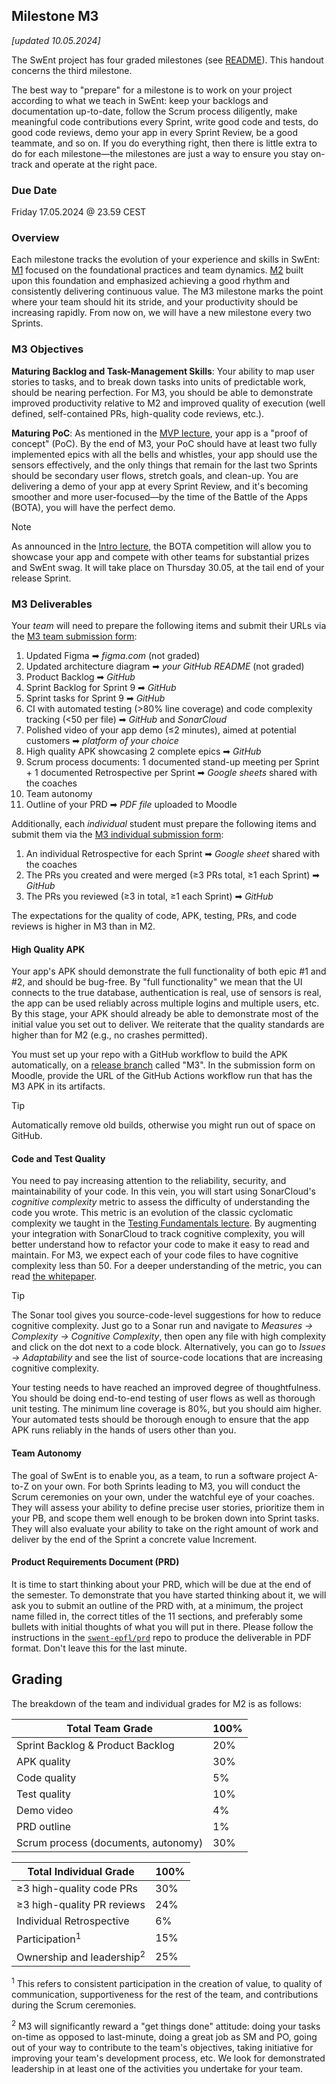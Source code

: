 ## Milestone M3

_[updated 10.05.2024]_

The SwEnt project has four graded milestones (see [README](../README.md)). This handout concerns the third milestone.

The best way to "prepare" for a milestone is to work on your project according to what we teach in SwEnt: keep your backlogs and documentation up-to-date, follow the Scrum process diligently, make meaningful code contributions every Sprint, write good code and tests, do good code reviews, demo your app in every Sprint Review, be a good teammate, and so on.  If you do everything right, then there is little extra to do for each milestone&mdash;the milestones are just a way to ensure you stay on-track and operate at the right pace.

### Due Date

Friday 17.05.2024 @ 23.59 CEST

### Overview

Each milestone tracks the evolution of your experience and skills in SwEnt: [M1](m1-deliverables.md) focused on the foundational practices and team dynamics. [M2](m2-deliverables.md) built upon this foundation and emphasized achieving a good rhythm and consistently delivering continuous value. The M3 milestone marks the point where your team should hit its stride, and your productivity should be increasing rapidly. From now on, we will have a new milestone every two Sprints.

### M3 Objectives
				
__Maturing Backlog and Task-Management Skills__: Your ability to map user stories to tasks, and to break down tasks into units of predictable work, should be nearing perfection. For M3, you should be able to demonstrate improved productivity relative to M2 and improved quality of execution (well defined, self-contained PRs, high-quality code reviews, etc.).

__Maturing PoC__: As mentioned in the [MVP lecture](https://moodle.epfl.ch/pluginfile.php/3337623/mod_resource/content/1/WK11-MVP%20and%20Product%20Architecture.pdf), your app is a "proof of concept" (PoC). By the end of M3, your PoC should have at least two fully implemented epics with all the bells and whistles, your app should use the sensors effectively, and the only things that remain for the last two Sprints should be secondary user flows, stretch goals, and clean-up. You are delivering a demo of your app at every Sprint Review, and it's becoming smoother and more user-focused&mdash;by the time of the Battle of the Apps (BOTA), you will have the perfect demo. 

> [!NOTE]
> As announced in the [Intro lecture](https://moodle.epfl.ch/pluginfile.php/3317323/mod_resource/content/2/Wk1.1%20-%20Introduction%20%2B%20Requirements.pdf), the BOTA competition will allow you to showcase your app and compete with other teams for substantial prizes and SwEnt swag. It will take place on Thursday 30.05, at the tail end of your release Sprint.

### M3 Deliverables

Your _team_ will need to prepare the following items and submit their URLs via the [M3 team submission form](https://moodle.epfl.ch/mod/questionnaire/view.php?id=1295093): 

1. Updated Figma ➡︎ _figma.com_ (not graded)
2. Updated architecture diagram ➡︎ _your GitHub README_ (not graded)
3. Product Backlog ➡︎ _GitHub_
4. Sprint Backlog for Sprint 9 ➡︎ _GitHub_
5. Sprint tasks for Sprint 9 ➡︎ _GitHub_
6. CI with automated testing (>80% line coverage) and code complexity tracking (<50 per file) ➡︎ _GitHub_ and _SonarCloud_
7. Polished video of your app demo (≤2 minutes), aimed at potential customers ➡︎ _platform of your choice_
8. High quality APK showcasing 2 complete epics ➡︎ _GitHub_
9. Scrum process documents: 1 documented stand-up meeting per Sprint + 1 documented Retrospective per Sprint ➡︎ _Google sheets_ shared with the coaches
10. Team autonomy
11. Outline of your PRD ➡︎ _PDF file_ uploaded to Moodle

Additionally, each _individual_ student must prepare the following items and submit them via the [M3 individual submission form](https://moodle.epfl.ch/mod/questionnaire/view.php?id=1295094):

1. An individual Retrospective for each Sprint ➡︎ _Google sheet_ shared with the coaches
2. The PRs you created and were merged (≥3 PRs total, ≥1 each Sprint) ➡︎ _GitHub_
4. The PRs you reviewed (≥3 in total, ≥1 each Sprint) ➡︎ _GitHub_

The expectations for the quality of code, APK, testing, PRs, and code reviews is higher in M3 than in M2.

#### High Quality APK

Your app's APK should demonstrate the full functionality of both epic #1 and #2, and should be bug-free. By "full functionality" we mean that the UI connects to the true database, authentication is real, use of sensors is real, the app can be used reliably across multiple logins and multiple users, etc.  By this stage, your APK should already be able to demonstrate most of the initial value you set out to deliver. We reiterate that the quality standards are higher than for M2 (e.g., no crashes permitted). 

You must set up your repo with a GitHub workflow to build the APK automatically, on a [release branch](https://docs.github.com/en/repositories/releasing-projects-on-github/managing-releases-in-a-repository) called "M3". In the submission form on Moodle, provide the URL of the GitHub Actions workflow run that has the M3 APK in its artifacts. 

> [!TIP]
> Automatically remove old builds, otherwise you might run out of space on GitHub.

#### Code and Test Quality

You need to pay increasing attention to the reliability, security, and maintainability of your code. In this vein, you will start using SonarCloud's _cognitive complexity_ metric to assess the difficulty of understanding the code you wrote. This metric is an evolution of the classic cyclomatic complexity we taught in the [Testing Fundamentals lecture](https://moodle.epfl.ch/pluginfile.php/3322745/mod_resource/content/2/Wk2.2%20-%20Testing%20I%20-%20Fundamentals%20%28Spring%202024%29.pdf). By augmenting your integration with SonarCloud to track cognitive complexity, you will better understand how to refactor your code to make it easy to read and maintain. For M3, we expect each of your code files to have cognitive complexity less than 50. For a deeper understanding of the metric, you can read [the whitepaper](https://www.sonarsource.com/docs/CognitiveComplexity.pdf).

> [!TIP]
> The Sonar tool gives you source-code-level suggestions for how to reduce cognitive complexity. Just go to a Sonar run and navigate to _Measures &rarr; Complexity &rarr; Cognitive Complexity_, then open any file with high complexity and click on the dot next to a code block. Alternatively, you can go to _Issues &rarr; Adaptability_ and see the list of source-code locations that are increasing cognitive complexity.

Your testing needs to have reached an improved degree of thoughtfulness. You should be doing end-to-end testing of user flows as well as thorough unit testing. The minimum line coverage is 80%, but you should aim higher. Your automated tests should be thorough enough to ensure that the app APK runs reliably in the hands of users other than you.

#### Team Autonomy

The goal of SwEnt is to enable you, as a team, to run a software project A-to-Z on your own. For both Sprints leading to M3, you will conduct the Scrum ceremonies on your own, under the watchful eye of your coaches. They will assess your ability to define precise user stories, prioritize them in your PB, and scope them well enough to be broken down into Sprint tasks. They will also evaluate your ability to take on the right amount of work and deliver by the end of the Sprint a concrete value Increment.

#### Product Requirements Document (PRD)

It is time to start thinking about your PRD, which will be due at the end of the semester. To demonstrate that you have started thinking about it, we will ask you to submit an outline of the PRD with, at a minimum, the project name filled in, the correct titles of the 11 sections, and preferably some bullets with initial thoughts of what you will put in there. Please follow the instructions in the [`swent-epfl/prd`](https://github.com/swent-epfl/prd/) repo to produce the deliverable in PDF format. Don't leave this for the last minute.

## Grading

The breakdown of the team and individual grades for M2 is as follows:

| **Total Team Grade**                      | **100%** |
|-------------------------------------------|----------|
| Sprint Backlog & Product Backlog          |   20%    |
| APK quality                               |   30%    |
| Code quality                              |    5%    |
| Test quality                              |   10%    | 
| Demo video                                |    4%    |
| PRD outline                               |    1%    |
| Scrum process (documents, autonomy)       |   30%    |

| **Total Individual Grade**                | **100%** |
|-------------------------------------------|----------|
| ≥3 high-quality code PRs                  |   30%    |
| ≥3 high-quality PR reviews                |   24%    |
| Individual Retrospective                  |    6%    |
| Participation<sup>1</sup>                 |   15%    |
| Ownership and leadership<sup>2</sup>      |   25%    |  

<sup>1</sup>
This refers to consistent participation in the creation of value, to quality of communication, supportiveness for the rest of the team, and contributions during the Scrum ceremonies. 

<sup>2</sup>
M3 will significantly reward a "get things done" attitude: doing your tasks on-time as opposed to last-minute, doing a great job as SM and PO, going out of your way to contribute to the team's objectives, taking initiative for improving your team's development process, etc. We look for demonstrated leadership in at least one of the activities you undertake for your team.

